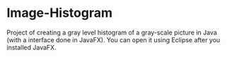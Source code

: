 # Image-Histogram
Project of creating a gray level histogram of a gray-scale picture in Java (with a interface done in JavaFX).
You can open it using Eclipse after you installed JavaFX.
